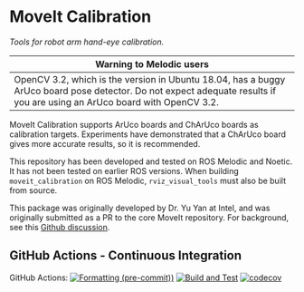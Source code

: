 # MoveIt Calibration

*Tools for robot arm hand-eye calibration.*

| **Warning to Melodic users** |
| --- |
| OpenCV 3.2, which is the version in Ubuntu 18.04, has a buggy ArUco board pose detector. Do not expect adequate results if you are using an ArUco board with OpenCV 3.2. |

MoveIt Calibration supports ArUco boards and ChArUco boards as calibration targets. Experiments have demonstrated that a
ChArUco board gives more accurate results, so it is recommended.

This repository has been developed and tested on ROS Melodic and Noetic. It has not been tested on earlier ROS versions.
When building `moveit_calibration` on ROS Melodic, `rviz_visual_tools` must also be built from source.

This package was originally developed by Dr. Yu Yan at Intel, and was originally submitted as a PR to the core MoveIt
repository. For background, see this [Github discussion](https://github.com/ros-planning/moveit/issues/1070).

## GitHub Actions - Continuous Integration

GitHub Actions: 
[![Formatting (pre-commit))](https://github.com/ros-planning/moveit_resources/actions/workflows/format.yml/badge.svg?branch=ros2)](https://github.com/ros-planning/moveit_calibration/actions/workflows/format.yml?query=branch%3Aros2) 
[![Build and Test](https://github.com/ros-planning/moveit_resources/actions/workflows/industrial_ci_action.yml/badge.svg?branch=ros2)](https://github.com/ros-planning/moveit_calibration/actions/workflows/industrial_ci_action.yml?query=branch%3Aros2)
[![codecov](https://codecov.io/gh/ros-planning/moveit_calibration/branch/master/graph/badge.svg?token=W7uHKcY0ly)](https://codecov.io/gh/ros-planning/moveit_calibration)
